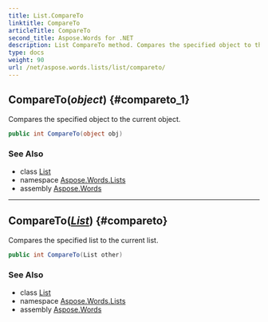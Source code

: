 ```yaml
---
title: List.CompareTo
linktitle: CompareTo
articleTitle: CompareTo
second_title: Aspose.Words for .NET
description: List CompareTo method. Compares the specified object to the current object in C#.
type: docs
weight: 90
url: /net/aspose.words.lists/list/compareto/
---
```

## CompareTo(*object*) {#compareto_1}

Compares the specified object to the current object.

```csharp
public int CompareTo(object obj)
```

### See Also

* class [List](../)
* namespace [Aspose.Words.Lists](../../list/)
* assembly [Aspose.Words](../../../)

---

## CompareTo(*[List](../)*) {#compareto}

Compares the specified list to the current list.

```csharp
public int CompareTo(List other)
```

### See Also

* class [List](../)
* namespace [Aspose.Words.Lists](../../list/)
* assembly [Aspose.Words](../../../)
